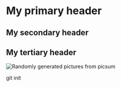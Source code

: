 # My primary header
## My secondary header
## My tertiary header

![Randomly generated pictures from picsum](https://picsum.photos/200/300)

git init

